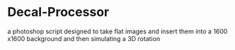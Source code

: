 # Decal-Processor
a photoshop script designed to take flat images and insert them into a 1600 x1600 background and then simulating a 3D rotation
